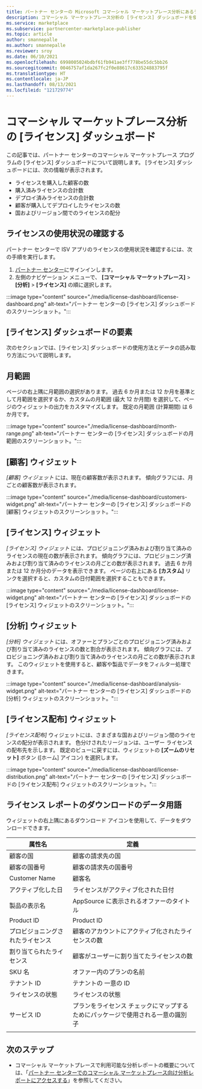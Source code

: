 ```yaml
---
title: パートナー センターの Microsoft コマーシャル マーケットプレース分析にあるライセンス ダッシュボード - Azure Marketplace
description: コマーシャル マーケットプレース分析の [ライセンス] ダッシュボードを使用して、ライセンスに関する情報にアクセスする方法について説明します。
ms.service: marketplace
ms.subservice: partnercenter-marketplace-publisher
ms.topic: article
author: smannepalle
ms.author: smannepalle
ms.reviewer: sroy
ms.date: 06/10/2021
ms.openlocfilehash: 6998005024bdbf61fb941ae3ff778be55dc5bb26
ms.sourcegitcommit: 0046757af1da267fc2f0e88617c633524883795f
ms.translationtype: HT
ms.contentlocale: ja-JP
ms.lasthandoff: 08/13/2021
ms.locfileid: "121729774"
---
```

# <a name="license-dashboard-in-commercial-marketplace-analytics"></a>コマーシャル マーケットプレース分析の [ライセンス] ダッシュボード

この記事では、パートナー センターのコマーシャル マーケットプレース プログラムの [ライセンス] ダッシュボードについて説明します。 [ライセンス] ダッシュボードには、次の情報が表示されます。

- ライセンスを購入した顧客の数
- 購入済みライセンスの合計数
- デプロイ済みライセンスの合計数
- 顧客が購入してデプロイしたライセンスの数
- 国およびリージョン間でのライセンスの配分

## <a name="check-license-usage"></a>ライセンスの使用状況の確認する

パートナー センターで ISV アプリのライセンスの使用状況を確認するには、次の手順を実行します。
1. [パートナー センター](https://go.microsoft.com/fwlink/?linkid=2165507)にサインインします。
1. 左側のナビゲーション メニューで、 **[コマーシャル マーケットプレース]**  >  **[分析]**  >  **[ライセンス]** の順に選択します。

:::image type="content" source="./media/license-dashboard/license-dashboard.png" alt-text="パートナー センターの [ライセンス] ダッシュボードのスクリーンショット。":::

## <a name="elements-of-the-license-dashboard"></a>[ライセンス] ダッシュボードの要素

次のセクションでは、[ライセンス] ダッシュボードの使用方法とデータの読み取り方法について説明します。

## <a name="month-range"></a>月範囲

ページの右上隅に月範囲の選択があります。 過去 6 か月または 12 か月を基準として月範囲を選択するか、カスタムの月範囲 (最大 12 か月間) を選択して、ページのウィジェットの出力をカスタマイズします。 既定の月範囲 (計算期間) は 6 か月です。

:::image type="content" source="./media/license-dashboard/month-range.png" alt-text="パートナー センターの [ライセンス] ダッシュボードの月範囲のスクリーンショット。":::

## <a name="customers-widget"></a>[顧客] ウィジェット

_[顧客] ウィジェット_ には、現在の顧客数が表示されます。 傾向グラフには、月ごとの顧客数が表示されます。

:::image type="content" source="./media/license-dashboard/customers-widget.png" alt-text="パートナー センターの [ライセンス] ダッシュボードの [顧客] ウィジェットのスクリーンショット。":::

## <a name="license-widget"></a>[ライセンス] ウィジェット

_[ライセンス] ウィジェット_ には、プロビジョニング済みおよび割り当て済みのライセンスの現在の数が表示されます。 傾向グラフには、プロビジョニング済みおよび割り当て済みのライセンスの月ごとの数が表示されます。 過去 6 か月または 12 か月分のデータを表示できます。 ページの右上にある **[カスタム]** リンクを選択すると、カスタムの日付範囲を選択することもできます。

:::image type="content" source="./media/license-dashboard/license-widget.png" alt-text="パートナー センターの [ライセンス] ダッシュボードの [ライセンス] ウィジェットのスクリーンショット。":::

## <a name="analysis-widget"></a>[分析] ウィジェット

_[分析] ウィジェット_ には、オファーとプランごとのプロビジョニング済みおよび割り当て済みのライセンスの数と割合が表示されます。 傾向グラフには、プロビジョニング済みおよび割り当て済みのライセンスの月ごとの数が表示されます。 このウィジェットを使用すると、顧客や製品でデータをフィルター処理できます。

:::image type="content" source="./media/license-dashboard/analysis-widget.png" alt-text="パートナー センターの [ライセンス] ダッシュボードの [分析] ウィジェットのスクリーンショット。":::

## <a name="license-distribution-widget"></a>[ライセンス配布] ウィジェット

_[ライセンス配布]_ ウィジェットには、さまざまな国およびリージョン間のライセンスの配分が表示されます。 色分けされたリージョンは、ユーザー ライセンスの配布先を示します。 既定のビューに戻すには、ウィジェットの **[ズームのリセット]** ボタン ([ホーム] アイコン) を選択します。

:::image type="content" source="./media/license-dashboard/license-distribution.png" alt-text="パートナー センターの [ライセンス] ダッシュボードの [ライセンス配布] ウィジェットのスクリーンショット。":::

## <a name="data-terms-in-license-report-downloads"></a>ライセンス レポートのダウンロードのデータ用語

ウィジェットの右上隅にあるダウンロード アイコンを使用して、データをダウンロードできます。

| 属性名 | 定義 |
| ------------ | ------------- |
| 顧客の国 | 顧客の請求先の国 |
| 顧客の国番号 | 顧客の請求先の国番号 |
| Customer Name | 顧客名 |
| アクティブ化した日 | ライセンスがアクティブ化された日付 |
| 製品の表示名 | AppSource に表示されるオファーのタイトル |
| Product ID | Product ID |
| プロビジョニングされたライセンス | 顧客のアカウントにアクティブ化されたライセンスの数 |
| 割り当てられたライセンス | 顧客がユーザーに割り当てたライセンスの数 |
| SKU 名 | オファー内のプランの名前 |
| テナント ID | テナントの 一意の ID |
| ライセンスの状態 | ライセンスの状態 |
| サービス ID | プランをライセンス チェックにマップするためにパッケージで使用される一意の識別子 |
|||

## <a name="next-steps"></a>次のステップ

- コマーシャル マーケットプレースで利用可能な分析レポートの概要については、「[パートナー センターでのコマーシャル マーケットプレース向け分析レポートにアクセスする](analytics.md)」を参照してください。
